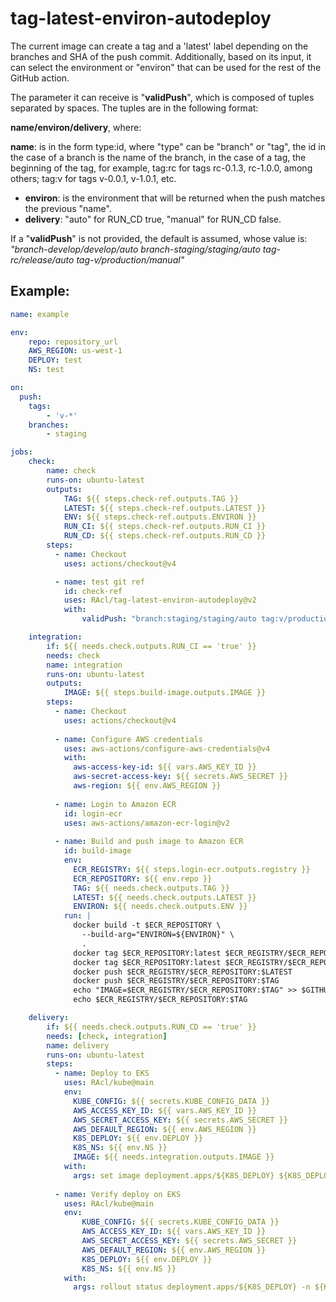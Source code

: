 # tag-latest-environ-autodeploy

The current image can create a tag and a 'latest' label depending on the branches and SHA of the push commit. Additionally, based on its input, it can select the environment or "environ" that can be used for the rest of the GitHub action.

The parameter it can receive is "**validPush**", which is composed of tuples separated by spaces. The tuples are in the following format:

**name/environ/delivery**, where:

**name**: is in the form type:id, where "type" can be "branch" or "tag", the id in the case of a branch is the name of the branch, in the case of a tag, the beginning of the tag, for example, tag:rc for tags rc-0.1.3, rc-1.0.0, among others; tag:v for tags v-0.0.1, v-1.0.1, etc.
- **environ**: is the environment that will be returned when the push matches the previous "name".
- **delivery**: "auto" for RUN_CD true, "manual" for RUN_CD false.

If a "**validPush**" is not provided, the default is assumed, whose value is: _"branch-develop/develop/auto branch-staging/staging/auto tag-rc/release/auto tag-v/production/manual"_

## Example:

```yaml
name: example

env:
    repo: repository_url
    AWS_REGION: us-west-1
    DEPLOY: test
    NS: test

on:
  push:
    tags:
        - 'v-*'
    branches:
        - staging

jobs:
    check:
        name: check
        runs-on: ubuntu-latest
        outputs:
            TAG: ${{ steps.check-ref.outputs.TAG }}
            LATEST: ${{ steps.check-ref.outputs.LATEST }}
            ENV: ${{ steps.check-ref.outputs.ENVIRON }}
            RUN_CI: ${{ steps.check-ref.outputs.RUN_CI }}
            RUN_CD: ${{ steps.check-ref.outputs.RUN_CD }}
        steps:
          - name: Checkout
            uses: actions/checkout@v4

          - name: test git ref
            id: check-ref
            uses: RAcl/tag-latest-environ-autodeploy@v2
            with:
                validPush: "branch:staging/staging/auto tag:v/production/manual"

    integration:
        if: ${{ needs.check.outputs.RUN_CI == 'true' }}
        needs: check
        name: integration
        runs-on: ubuntu-latest
        outputs:
            IMAGE: ${{ steps.build-image.outputs.IMAGE }}
        steps:
          - name: Checkout
            uses: actions/checkout@v4
      
          - name: Configure AWS credentials
            uses: aws-actions/configure-aws-credentials@v4
            with:
              aws-access-key-id: ${{ vars.AWS_KEY_ID }}
              aws-secret-access-key: ${{ secrets.AWS_SECRET }}
              aws-region: ${{ env.AWS_REGION }}
      
          - name: Login to Amazon ECR
            id: login-ecr
            uses: aws-actions/amazon-ecr-login@v2
      
          - name: Build and push image to Amazon ECR
            id: build-image
            env:
              ECR_REGISTRY: ${{ steps.login-ecr.outputs.registry }}
              ECR_REPOSITORY: ${{ env.repo }}
              TAG: ${{ needs.check.outputs.TAG }}
              LATEST: ${{ needs.check.outputs.LATEST }}
              ENVIRON: ${{ needs.check.outputs.ENV }}
            run: |
              docker build -t $ECR_REPOSITORY \
                --build-arg="ENVIRON=${ENVIRON}" \
                .
              docker tag $ECR_REPOSITORY:latest $ECR_REGISTRY/$ECR_REPOSITORY:$LATEST
              docker tag $ECR_REPOSITORY:latest $ECR_REGISTRY/$ECR_REPOSITORY:$TAG
              docker push $ECR_REGISTRY/$ECR_REPOSITORY:$LATEST
              docker push $ECR_REGISTRY/$ECR_REPOSITORY:$TAG
              echo "IMAGE=$ECR_REGISTRY/$ECR_REPOSITORY:$TAG" >> $GITHUB_OUTPUT
              echo $ECR_REGISTRY/$ECR_REPOSITORY:$TAG

    delivery:
        if: ${{ needs.check.outputs.RUN_CD == 'true' }}
        needs: [check, integration]
        name: delivery
        runs-on: ubuntu-latest
        steps:
          - name: Deploy to EKS
            uses: RAcl/kube@main
            env:
              KUBE_CONFIG: ${{ secrets.KUBE_CONFIG_DATA }}
              AWS_ACCESS_KEY_ID: ${{ vars.AWS_KEY_ID }}
              AWS_SECRET_ACCESS_KEY: ${{ secrets.AWS_SECRET }}
              AWS_DEFAULT_REGION: ${{ env.AWS_REGION }}
              K8S_DEPLOY: ${{ env.DEPLOY }}
              K8S_NS: ${{ env.NS }}
              IMAGE: ${{ needs.integration.outputs.IMAGE }}
            with:
              args: set image deployment.apps/${K8S_DEPLOY} ${K8S_DEPLOY}=${IMAGE} -n ${K8S_NS}
      
          - name: Verify deploy on EKS
            uses: RAcl/kube@main
            env:
                KUBE_CONFIG: ${{ secrets.KUBE_CONFIG_DATA }}
                AWS_ACCESS_KEY_ID: ${{ vars.AWS_KEY_ID }}
                AWS_SECRET_ACCESS_KEY: ${{ secrets.AWS_SECRET }}
                AWS_DEFAULT_REGION: ${{ env.AWS_REGION }}
                K8S_DEPLOY: ${{ env.DEPLOY }}
                K8S_NS: ${{ env.NS }}
            with:
              args: rollout status deployment.apps/${K8S_DEPLOY} -n ${K8S_NS}

```
